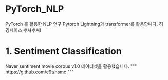 # PyTorch_NLP
PyTorch 를 활용한 NLP 연구
Pytorch Lightning과 transformer를 활용합니다.
허깅페이스 뿌셔뿌셔!

# 1. Sentiment Classification
Naver sentiment movie corpus v1.0 데이터셋을 활용했습니다.
"""
https://github.com/e9t/nsmc
"""